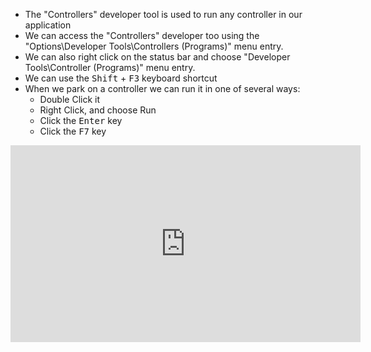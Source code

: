 ﻿* The "Controllers" developer tool is used to run any controller in our application
* We can access the "Controllers" developer too using the "Options\Developer Tools\Controllers (Programs)" menu entry.
* We can also right click on the status bar and choose "Developer Tools\Controller (Programs)" menu entry.
* We can use the <kbd>Shift</kbd> + <kbd>F3</kbd> keyboard shortcut
* When we park on a controller we can run it in one of several ways:
  * Double Click it
  * Right Click, and choose Run
  * Click the <kbd>Enter</kbd> key
  * Click the <kbd>F7</kbd> key

<iframe width="560" height="315" src="https://www.youtube.com/embed/u3o5FQDafz0?list=PL1DEQjXG2xnJxhcxZ1ItQdfroctirL8Qr" frameborder="0" allowfullscreen></iframe>

